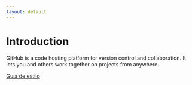 ```yaml
---
layout: default
---
```


# Introduction

GitHub is a code hosting platform for version control and collaboration. It lets you and others work together on projects from anywhere.

[Guía de estilo](/markdown_files/style.md)
